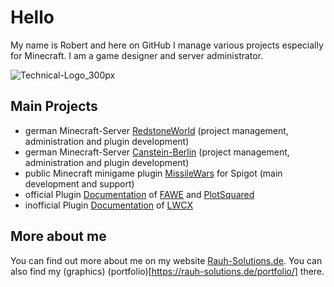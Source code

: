 # Hello

My name is Robert and here on GitHub I manage various projects especially for Minecraft. I am a game designer and server administrator.

![Technical-Logo_300px](https://github.com/user-attachments/assets/2e77f73d-6a70-4930-af93-d22c81564c90)

## Main Projects

- german Minecraft-Server [RedstoneWorld](https://redstoneworld.de) (project management, administration and plugin development)
- german Minecraft-Server [Canstein-Berlin](https://canstein-berlin.de) (project management, administration and plugin development)
- public Minecraft minigame plugin [MissileWars](/RedstoneFuture/missilewars) for Spigot (main development and support)
- official Plugin [Documentation](https://intellectualsites.gitbook.io) of [FAWE](https://www.spigotmc.org/resources/13932) and [PlotSquared](https://www.spigotmc.org/resources/77506)
- inofficial Plugin [Documentation](/RedstoneFuture/LWCX-Wiki-Rebuild/wiki) of [LWCX](https://www.spigotmc.org/resources/69551)

## More about me

You can find out more about me on my website [Rauh-Solutions.de](https://rauh-solutions.de). You can also find my (graphics) (portfolio)[https://rauh-solutions.de/portfolio/] there.
